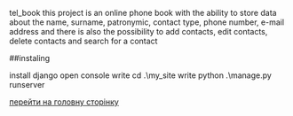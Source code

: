 tel_book this project is an online phone book with the ability to store data about the name, surname, patronymic, contact type, phone number, e-mail address and there is also the possibility to add contacts, edit contacts, delete contacts and search for a contact

##instaling

install django open console write cd .\my_site
write python .\manage.py runserver

[перейти на головну сторінку](my_site/tel_book/templates/contacts/home_page.html)
